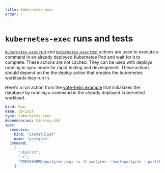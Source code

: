 ```yaml
---
title: Kubernetes-exec
order: 7
---
```


# `kubernetes-exec` runs and tests

[`kubernetes-exec` run](../../reference/action-types/Run/kubernetes-exec.md) and
[`kubernetes-exec` test](../../reference/action-types/Test/kubernetes-exec.md) actions are used to execute a command in an already deployed
Kubernetes Pod and wait for it to complete. These actions are not cached. They can be used with deploys running in sync mode
for rapid testing and development. These actions should depend on the the deploy action that creates the kubernetes workloads they run in.

Here's a run action from the [vote-helm example](../../../examples/vote-helm/postgres/garden.yml)
that initialazes the database by running a command in the already deployed kuberneted workload.

```yaml
kind: Run
name: db-init
type: kubernetes-exec
dependencies: [deploy.db]
spec:
  resource:
    kind: "StatefulSet"
    name: "postgres"
  command:
    [
      "/bin/sh",
      "-c",
      "PGPASSWORD=postgres psql -w -U postgres --host=postgres --port=5432 -d postgres -c 'CREATE TABLE IF NOT EXISTS votes (id VARCHAR(255) NOT NULL UNIQUE, vote VARCHAR(255) NOT NULL, created_at timestamp default NULL)'",
    ]

```